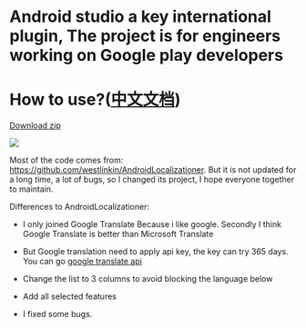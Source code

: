 # Android studio a key international plugin, The project is for engineers working on Google play developers

# How to use?([中文文档](http://blog.csdn.net/CoderYue/article/details/75177505))

[Download zip](https://github.com/jinguangyue/AndroidStringsOneTabTranslation/blob/master/AndroidStringsOneTabTranslation.zip)
 
![](https://github.com/jinguangyue/AndroidStringsOneTabTranslation/blob/master/screenshots/howUse.gif)

Most of the code comes from: https://github.com/westlinkin/AndroidLocalizationer. 
But it is not updated for a long time, a lot of bugs, so I changed its project, I hope everyone together to maintain.
 
Differences to AndroidLocalizationer:
 
 * I only joined Google Translate Because i like google. Secondly I think Google Translate is better than Microsoft Translate
 
 * But Google translation need to apply api key, the key can try 365 days. You can go [google translate api](https://cloud.google.com/translate/docs/getting-started)
 
 * Change the list to 3 columns to avoid blocking the language below
 
 * Add all selected features
 
 * I fixed some bugs. 
 
 
 